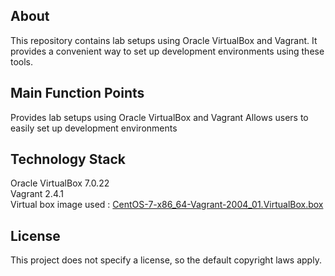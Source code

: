 ## About
This repository contains lab setups using Oracle VirtualBox and Vagrant. It provides a convenient way to set up development environments using these tools.

## Main Function Points
Provides lab setups using Oracle VirtualBox and Vagrant
Allows users to easily set up development environments

## Technology Stack
Oracle VirtualBox 7.0.22
<br/>Vagrant 2.4.1
<br/>Virtual box image used : [CentOS-7-x86_64-Vagrant-2004_01.VirtualBox.box](https://cloud.centos.org/centos/7/vagrant/x86_64/images/CentOS-7-x86_64-Vagrant-2004_01.VirtualBox.box)

## License
This project does not specify a license, so the default copyright laws apply.
